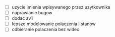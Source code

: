 - [ ] uzycie imienia wpisywanego przez uzytkownika
- [ ] naprawianie bugow
- [ ] dodac av1
- [ ] lepsze modelowanie polaczenia i stanow
- [ ] odbieranie polaczenia bez wideo
